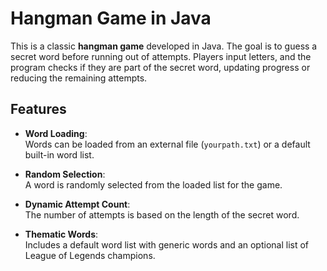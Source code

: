 # Hangman Game in Java

This is a classic **hangman game** developed in Java. The goal is to guess a secret word before running out of attempts. Players input letters, and the program checks if they are part of the secret word, updating progress or reducing the remaining attempts.

## Features

- **Word Loading**:  
  Words can be loaded from an external file (`yourpath.txt`) or a default built-in word list.

- **Random Selection**:  
  A word is randomly selected from the loaded list for the game.

- **Dynamic Attempt Count**:  
  The number of attempts is based on the length of the secret word.

- **Thematic Words**:  
  Includes a default word list with generic words and an optional list of League of Legends champions.
